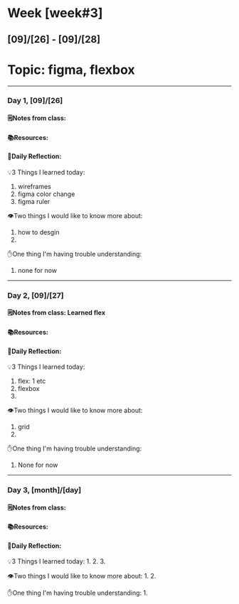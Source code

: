 # Week [week#3]
## [09]/[26] - [09]/[28]

# Topic: figma, flexbox

___

### Day 1, [09]/[26]

#### 🗒️Notes from class:

#### 📚Resources:


#### 💭Daily Reflection:

💡3 Things I learned today:
1. wireframes
2. figma color change
3. figma ruler

👁️Two things I would like to know more about:
1. how to desgin
2. 

✋One thing I'm having trouble understanding:
1. none for now


___

### Day 2, [09]/[27] 

#### 🗒️Notes from class: Learned flex

#### 📚Resources:


#### 💭Daily Reflection:

💡3 Things I learned today:
1. flex: 1 etc
2. flexbox
3. 

👁️Two things I would like to know more about:
1. grid
2. 

✋One thing I'm having trouble understanding:
1. None for now

___

### Day 3, [month]/[day]
#### 🗒️Notes from class:

#### 📚Resources:


#### 💭Daily Reflection:

💡3 Things I learned today:
1. 
2. 
3. 

👁️Two things I would like to know more about:
1. 
2. 

✋One thing I'm having trouble understanding:
1. 
 

